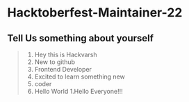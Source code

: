 # Hacktoberfest-Maintainer-22
## Tell Us something about yourself
> 1. Hey this is Hackvarsh 
> 2. New to github
> 3. Frontend Developer
> 4. Excited to learn something new
> 5. coder
> 6. Hello World
1.Hello Everyone!!!
